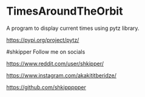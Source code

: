# TimesAroundTheOrbit
A program to display current times using pytz library.


https://pypi.org/project/pytz/

#shkipper Follow me on socials

https://www.reddit.com/user/shkipper/

https://www.instagram.com/akakititberidze/

https://github.com/shkippppper



